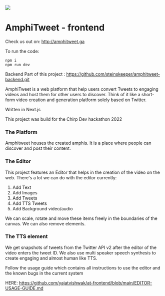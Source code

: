 ![](https://i.imgur.com/gLAH9Sl.png)

# AmphiTweet - frontend

Check us out on: http://amphitweet.ga

To run the code:
    
    npm i
    npm run dev

Backend Part of this project : https://github.com/steinskeeper/amphitweet-backend.git

AmphiTweet is a web platform that help users convert Tweets to engaging videos and host them for other users to discover. Think of it like a short-form video creation and generation platform solely based on Twitter.

Written in Next.js

This project was build for the Chirp Dev hackathon 2022

### The Platform
Amphitweet houses the created amphis. It is a place where people can discover and post their content.


### The Editor
This project features an Editor that helps in the creation of the video on the web.
There's a lot we can do with the editor currently:
1. Add Text
2. Add Images
3. Add Tweets
4. Add TTS Tweets
5. Add Background video/audio

We can scale, rotate and move these items freely in the boundaries of the canvas. We can also remove elements.
### The TTS element
We get snapshots of tweets from the Twitter API v2 after the editor of the video enters the tweet ID.
We also use multi speaker speech synthesis to create engaging and almost human like TTS.

Follow the usage guide which contains all instructions to use the editor and the known bugs in the current system

HERE:
https://github.com/yajatvishwak/at-frontend/blob/main/EDITOR-USAGE-GUIDE.md



